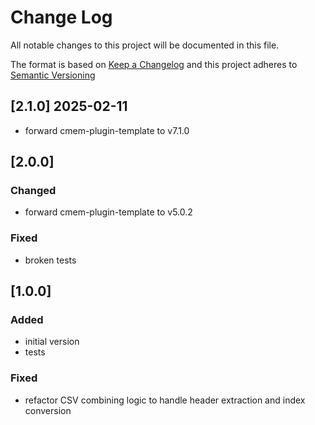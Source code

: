# Change Log

All notable changes to this project will be documented in this file.

The format is based on [Keep a Changelog](http://keepachangelog.com/) and this project adheres to [Semantic Versioning](https://semver.org/)

## [2.1.0] 2025-02-11

- forward cmem-plugin-template to v7.1.0

## [2.0.0]

### Changed

- forward cmem-plugin-template to v5.0.2

### Fixed

- broken tests

## [1.0.0]

### Added

- initial version
- tests

### Fixed

- refactor CSV combining logic to handle header extraction and index conversion
